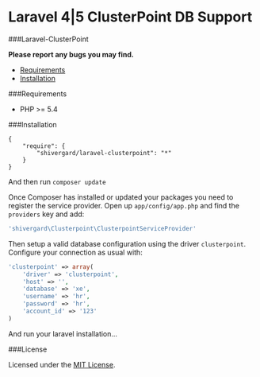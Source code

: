# Laravel 4|5 ClusterPoint DB Support

###Laravel-ClusterPoint


**Please report any bugs you may find.**

- [Requirements](#requirements)
- [Installation](#installation)

###Requirements
- PHP >= 5.4

###Installation
```
{
    "require": {
        "shivergard/laravel-clusterpoint": "*"
    }
}
```

And then run `composer update`

Once Composer has installed or updated your packages you need to register the service provider. Open up `app/config/app.php` and find the `providers` key and add:

```php
'shivergard\Clusterpoint\ClusterpointServiceProvider'
```

Then setup a valid database configuration using the driver `clusterpoint`. Configure your connection as usual with:

```php
'clusterpoint' => array(
    'driver' => 'clusterpoint',
    'host' => '',
    'database' => 'xe',
    'username' => 'hr',
    'password' => 'hr',
    'account_id' => '123'
)
```

And run your laravel installation...



###License

Licensed under the [MIT License](http://cheeaun.mit-license.org/).